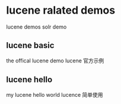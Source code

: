 # lucene ralated demos
lucene demos
solr demo

## lucene basic
the offical lucene demo
lucene 官方示例 

## lucene hello 
my lucene hello world 
lucence 简单使用
